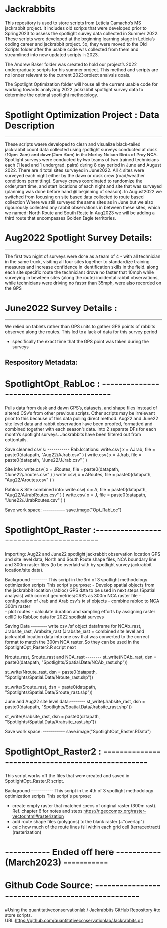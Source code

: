 # Jackrabbits

This repository is used to store scripts from Leticia Camacho’s MS jackrabbit project. 
It includes old scripts that were developed prior to Spring2023 to assess the spotlight survey data collected in Summer 2022.
These scripts were developed at the beginning learning stage in Leticia’s coding career and jackrabbit project. 
So, they were moved to the Old Scripts folder after the usable code was collected from them and streamlined into new updated scripts in 2023. 

The Andrew Baker folder was created to hold our project’s 2022 undergraduate scripts for his summer project. 
This method and scripts are no longer relevant to the current 2023 project analysis goals. 

The Spotlight Optimization folder will house all the current usable code for working towards analyzing 2022 jackrabbit spotlight survey data 
to determine the optimal spotlight methodology. 


# Spotlight Optimization Project : Data Description 
---------------------------------------------
These scripts waere developed to clean and visualize black-tailed jackrabbit 
count data collected using spotlight surveys conducted at dusk (10pm-2am) 
and dawn(2am-6am) in the Morley Nelson Birds of Prey NCA. 
Spotlight surveys were conducted by two teams of two trained technicians each
(1 lead and 1 undergrad. pairs) during 8 day period in June and August 2022. 
There are 4 total sites surveyed in June2022. All 4 sites were surveyed each night
either by the dawn or dusk crew (road/weather conditions permitting). 
Survey crews coordinated to randomize the order,start time, and start locations
of each night and site that was surveyed (planning was done before hand @ 
beginning of season).
In August2022 we switched from focusing on site based data collected to route based collection 
Where we still surveyed the same sites as in June but we also rigourously collected any 
rabbit observations in between these sites, which we named: North Route and South Route 
In Aug2023 we will be adding a third route that encompasses Golden Eagle territories. 


# Aug2022 Spotlight Survey Details: 
-------------------------------------------------
The first two night of surveys were done as a team of 4 - with all technician in the 
same truck, visiting all four sites together to standardize training measures
and increase confidence in Identification skills in the field.
along each site specific route the technicians drove no faster that 10mph 
while surveying in bewteen sites (along the route) incidental rabbit observations,
while technicians were driving no faster than 35mph, were also recorded on the GPS


# June2022 Survey Details : 
-------------------------------------------------
We relied on tablets rather than GPS units to gather GPS points of rabbits 
observed along the routes. This led to a lack of data for this survey period
- specifically the exact time that the GPS point was taken during the surveys

 
## Respository Metadata:

# SpotlightOpt_RabLoc : ----------------------------------------
Pulls data from dusk and dawn GPS’s, datasets,  and shape files instead of altered CSv’s from other previous scripts. 
Other scripts may be irrelevant prior to this because of this data pulling direct method. 
Aug22 and June22 site level data and rabbit observation have been proofed, formatted and combined together with each season's data. Into 2 separate DFs for each month’s spotlight surveys. Jackrabbits have been filtered out from cottontails. 

Save cleaned csv's:   -----------
Rab.locations:
write.csv( x = AJrab, file = paste0(datapath, "Aug22/AJrab.csv" ) )
write.csv( x = JJrab, file = paste0(datapath, "June22/JJrab.csv" ) )

Site info:
write.csv( x = JRoutes, file = paste0(datapath, "June22/Jroutes.csv" ) )
write.csv( x = ARoutes, file = paste0(datapath, "Aug22/Aroutes.csv" ) )

Rabloc & Site combined info:
write.csv( x = A, file = paste0(datapath, "Aug22/AJrabRoutes.csv" ) )
write.csv( x = J, file = paste0(datapath, "June22/JJrabRoutes.csv" ) )

Save work space:   -----------
save.image("Opt_RabLoc")


# SpotlightOpt_Raster :---------------------------------------
Importing: Aug22  and June22 spotlight jackrabbit observation location GPS and site level data, North and South Route shape files, NCA boundary line and 300m raster files (to be overlaid with by spotlight survey jackrabbit location/site data).  

Background --------
This script in the 3rd of 3 spotlight methodology optimization scripts 
This script's purpose:
        - Develop spatial objects from the jackrabbit location (rabloc) GPS data to be used in next steps (Spatial analysis) with correct geometries/CRS’s as 300m NCA raster file
       - configuration of Jrab and Arab csv's to sf objects
       - combine rabloc to NCA 300m raster  
       - plot routes 
       - calculate duration and sampling efforts by assigning raster cellID to  RabLoc data for 2022 spotlight surveys

Saving Data --------
write csv /sf object dataframe for NCAb_rast, Jrabsite_rast, Arabsite_rast
(Jrabsite_rast = combined site level and jackrabbit location data into one csv that was converted to the correct format to match the 300m NCA raster. So they can be used in the SpotlightOpt_Raster2.R script next 

Nroute_rast, Sroute_rast and NCA_rast:--------
st_write(NCAb_rast, 
         dsn = paste0(datapath, "Spotlights/Spatial.Data/NCAb_rast.shp"))

st_write(Nroute_rast, 
         dsn = paste0(datapath, "Spotlights/Spatial.Data/Nroute_rast.shp"))

st_write(Sroute_rast, 
         dsn = paste0(datapath, "Spotlights/Spatial.Data/Sroute_rast.shp"))

June and Aug22 site level data:--------
st_write(Jrabsite_rast, 
         dsn = paste0(datapath, "Spotlights/Spatial.Data/Jrabsite_rast.shp"))

st_write(Arabsite_rast, 
         dsn = paste0(datapath, "Spotlights/Spatial.Data/Arabsite_rast.shp"))

Save work space:   -----------
save.image("SpotlightOpt_Raster.RData")


# SpotlightOpt_Raster2 : -------------------------------------------------
This script works off the files that were created and saved in SpotlightOpt_Raster.R script. 

Background -----------
This script in the 4th of 3 spotlight methodology optimization scripts 
This script's purpose:
 - create empty raster that matched specs of original raster (300m rast). Ref. chapter 6 for notes and steps:https://r.geocompx.org/raster-vector.html#rasterization
 - add route shape files (polygons) to the blank raster (~"overlap")
 - calc how much of the route lines fall within each grid cell (terra::extract)(rasterization)



# ----------- Ended off here ----------- (March2023) -----------










 

# Github Code Source: -------------------------------------------------
#Using the quantitativeconservationlab / Jackrabbits GitHub Repository 
#to store scripts. URL:https://github.com/quantitativeconservationlab/Jackrabbits.git
